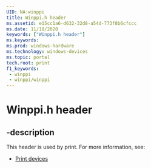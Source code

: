 ```yaml
---
UID: NA:winppi
title: Winppi.h header
ms.assetid: e15cc1a6-d632-32d8-a54d-773f8b6cfccc
ms.date: 11/18/2020
keywords: ["Winppi.h header"]
ms.keywords: 
ms.prod: windows-hardware
ms.technology: windows-devices
ms.topic: portal
tech.root: print
f1_keywords:
 - winppi
 - winppi/winppi
---
```


# Winppi.h header

## -description

This header is used by print. For more information, see:

- [Print devices](../_print/index.md)<br><br>
